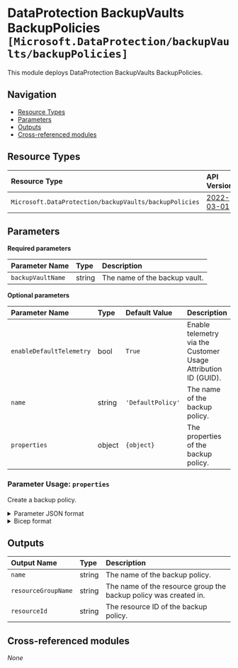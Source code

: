 # DataProtection BackupVaults BackupPolicies `[Microsoft.DataProtection/backupVaults/backupPolicies]`

This module deploys DataProtection BackupVaults BackupPolicies.

## Navigation

- [Resource Types](#Resource-Types)
- [Parameters](#Parameters)
- [Outputs](#Outputs)
- [Cross-referenced modules](#Cross-referenced-modules)

## Resource Types

| Resource Type | API Version |
| :-- | :-- |
| `Microsoft.DataProtection/backupVaults/backupPolicies` | [2022-03-01](https://docs.microsoft.com/en-us/azure/templates/Microsoft.DataProtection/2022-03-01/backupVaults/backupPolicies) |

## Parameters

**Required parameters**

| Parameter Name | Type | Description |
| :-- | :-- | :-- |
| `backupVaultName` | string | The name of the backup vault. |

**Optional parameters**

| Parameter Name | Type | Default Value | Description |
| :-- | :-- | :-- | :-- |
| `enableDefaultTelemetry` | bool | `True` | Enable telemetry via the Customer Usage Attribution ID (GUID). |
| `name` | string | `'DefaultPolicy'` | The name of the backup policy. |
| `properties` | object | `{object}` | The properties of the backup policy. |


### Parameter Usage: `properties`

Create a backup policy.

<details>

<summary>Parameter JSON format</summary>

```json
 "properties": {
    "value": {
        "policyRules": [
            {
                "backupParameters": {
                    "backupType": "Incremental",
                    "objectType": "AzureBackupParams"
                },
                "trigger": {
                    "schedule": {
                        "repeatingTimeIntervals": [
                            "R/2022-05-31T23:30:00+01:00/P1D"
                        ],
                        "timeZone": "W. Europe Standard Time"
                    },
                    "taggingCriteria": [
                        {
                            "tagInfo": {
                                "tagName": "Default",
                                "id": "Default_"
                            },
                            "taggingPriority": 99,
                            "isDefault": true
                        }
                    ],
                    "objectType": "ScheduleBasedTriggerContext"
                },
                "dataStore": {
                    "dataStoreType": "OperationalStore",
                    "objectType": "DataStoreInfoBase"
                },
                "name": "BackupDaily",
                "objectType": "AzureBackupRule"
            },
            {
                "lifecycles": [
                    {
                        "deleteAfter": {
                            "objectType": "AbsoluteDeleteOption",
                            "duration": "P7D"
                        },
                        "targetDataStoreCopySettings": [],
                        "sourceDataStore": {
                            "dataStoreType": "OperationalStore",
                            "objectType": "DataStoreInfoBase"
                        }
                    }
                ],
                "isDefault": true,
                "name": "Default",
                "objectType": "AzureRetentionRule"
            }
        ],
        "datasourceTypes": [
            "Microsoft.Compute/disks"
        ],
        "objectType": "BackupPolicy"
    }
}
```

</details>

<details>

<summary>Bicep format</summary>

```bicep
properties: {
    policyRules: [
        {
            backupParameters: {
                backupType: 'Incremental'
                objectType: 'AzureBackupParams'
            }
            trigger: {
                schedule: {
                    repeatingTimeIntervals: [
                        'R/2022-05-31T23:30:00+01:00/P1D'
                    ]
                    timeZone: 'W. Europe Standard Time'
                }
                taggingCriteria: [
                    {
                        tagInfo: {
                            tagName: 'Default'
                            id: 'Default_'
                        }
                        taggingPriority: 99
                        isDefault: true
                    }
                ]
                objectType: 'ScheduleBasedTriggerContext'
            }
            dataStore: {
                dataStoreType: 'OperationalStore'
                objectType: 'DataStoreInfoBase'
            }
            name: 'BackupDaily'
            objectType: 'AzureBackupRule'
        }
        {
            lifecycles: [
                {
                    deleteAfter: {
                        objectType: 'AbsoluteDeleteOption'
                        duration: 'P7D'
                    }
                    targetDataStoreCopySettings: []
                    sourceDataStore: {
                        dataStoreType: 'OperationalStore'
                        objectType: 'DataStoreInfoBase'
                    }
                }
            ]
            isDefault: true
            name: 'Default'
            objectType: 'AzureRetentionRule'
        }
    ]
    datasourceTypes: [
        'Microsoft.Compute/disks'
    ]
    objectType: 'BackupPolicy'
}
```

</details>

## Outputs

| Output Name | Type | Description |
| :-- | :-- | :-- |
| `name` | string | The name of the backup policy. |
| `resourceGroupName` | string | The name of the resource group the backup policy was created in. |
| `resourceId` | string | The resource ID of the backup policy. |

## Cross-referenced modules

_None_
